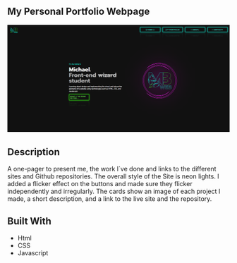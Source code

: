 ## My Personal Portfolio Webpage

![image](https://github.com/Nightfox77/Nightfox77/blob/main/Images/MB-web-Homepage.png)


## Description
A one-pager to present me, the work I`ve done and links to the different sites and 
Github repositories. The overall style of the Site is neon lights. I added a flicker effect on the buttons
and made sure they flicker independently and irregularly. The cards show an image of each project I made, a short
description, and a link to the live site and the repository. 


## Built With
- Html
- CSS
- Javascript





